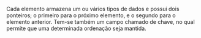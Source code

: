 Cada elemento armazena um ou vários tipos de dados e possui  dois ponteiros; o primeiro para o próximo elemento, e o segundo para o elemento anterior. Tem-se também um campo chamado de chave, no qual permite que uma determinada ordenação seja mantida.